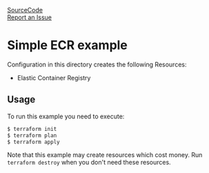 [SourceCode](https://github.com/nclouds/terraform-aws-ecr/tree/master/examples/simple)   
[Report an Issue](https://github.com/nclouds/terraform-aws-ecr/issues)

# Simple ECR example

Configuration in this directory creates the following Resources:
- Elastic Container Registry

## Usage

To run this example you need to execute:

```bash
$ terraform init
$ terraform plan
$ terraform apply
```

Note that this example may create resources which cost money. Run `terraform destroy` when you don't need these resources.
